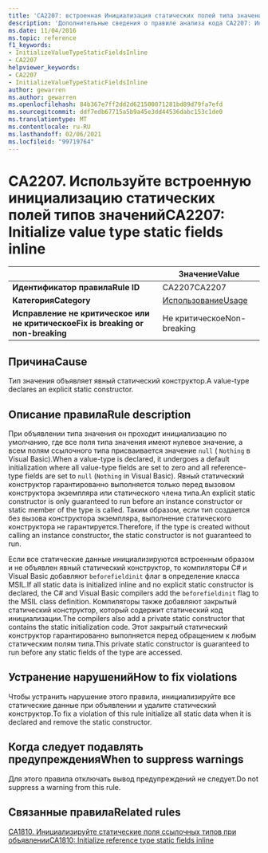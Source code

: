 ```yaml
---
title: 'CA2207: встроенная Инициализация статических полей типа значения (анализ кода)'
description: 'Дополнительные сведения о правиле анализа кода CA2207: Инициализация статических полей типа значения в строке'
ms.date: 11/04/2016
ms.topic: reference
f1_keywords:
- InitializeValueTypeStaticFieldsInline
- CA2207
helpviewer_keywords:
- CA2207
- InitializeValueTypeStaticFieldsInline
author: gewarren
ms.author: gewarren
ms.openlocfilehash: 84b367e7ff2dd2d621500071281bd89d79fa7efd
ms.sourcegitcommit: ddf7edb67715a5b9a45e3dd44536dabc153c1de0
ms.translationtype: MT
ms.contentlocale: ru-RU
ms.lasthandoff: 02/06/2021
ms.locfileid: "99719764"
---
```

# <a name="ca2207-initialize-value-type-static-fields-inline"></a><span data-ttu-id="5dd72-103">CA2207. Используйте встроенную инициализацию статических полей типов значений</span><span class="sxs-lookup"><span data-stu-id="5dd72-103">CA2207: Initialize value type static fields inline</span></span>

| | <span data-ttu-id="5dd72-104">Значение</span><span class="sxs-lookup"><span data-stu-id="5dd72-104">Value</span></span> |
|-|-|
| <span data-ttu-id="5dd72-105">**Идентификатор правила**</span><span class="sxs-lookup"><span data-stu-id="5dd72-105">**Rule ID**</span></span> |<span data-ttu-id="5dd72-106">CA2207</span><span class="sxs-lookup"><span data-stu-id="5dd72-106">CA2207</span></span>|
| <span data-ttu-id="5dd72-107">**Категория**</span><span class="sxs-lookup"><span data-stu-id="5dd72-107">**Category**</span></span> |[<span data-ttu-id="5dd72-108">Использование</span><span class="sxs-lookup"><span data-stu-id="5dd72-108">Usage</span></span>](usage-warnings.md)|
| <span data-ttu-id="5dd72-109">**Исправление не критическое или не критическое**</span><span class="sxs-lookup"><span data-stu-id="5dd72-109">**Fix is breaking or non-breaking**</span></span> |<span data-ttu-id="5dd72-110">Не критическое</span><span class="sxs-lookup"><span data-stu-id="5dd72-110">Non-breaking</span></span>|

## <a name="cause"></a><span data-ttu-id="5dd72-111">Причина</span><span class="sxs-lookup"><span data-stu-id="5dd72-111">Cause</span></span>

<span data-ttu-id="5dd72-112">Тип значения объявляет явный статический конструктор.</span><span class="sxs-lookup"><span data-stu-id="5dd72-112">A value-type declares an explicit static constructor.</span></span>

## <a name="rule-description"></a><span data-ttu-id="5dd72-113">Описание правила</span><span class="sxs-lookup"><span data-stu-id="5dd72-113">Rule description</span></span>

<span data-ttu-id="5dd72-114">При объявлении типа значения он проходит инициализацию по умолчанию, где все поля типа значения имеют нулевое значение, а всем полям ссылочного типа присваивается значение `null` ( `Nothing` в Visual Basic).</span><span class="sxs-lookup"><span data-stu-id="5dd72-114">When a value-type is declared, it undergoes a default initialization where all value-type fields are set to zero and all reference-type fields are set to `null` (`Nothing` in Visual Basic).</span></span> <span data-ttu-id="5dd72-115">Явный статический конструктор гарантированно выполняется только перед вызовом конструктора экземпляра или статического члена типа.</span><span class="sxs-lookup"><span data-stu-id="5dd72-115">An explicit static constructor is only guaranteed to run before an instance constructor or static member of the type is called.</span></span> <span data-ttu-id="5dd72-116">Таким образом, если тип создается без вызова конструктора экземпляра, выполнение статического конструктора не гарантируется.</span><span class="sxs-lookup"><span data-stu-id="5dd72-116">Therefore, if the type is created without calling an instance constructor, the static constructor is not guaranteed to run.</span></span>

<span data-ttu-id="5dd72-117">Если все статические данные инициализируются встроенным образом и не объявлен явный статический конструктор, то компиляторы C# и Visual Basic добавляют `beforefieldinit` флаг в определение класса MSIL.</span><span class="sxs-lookup"><span data-stu-id="5dd72-117">If all static data is initialized inline and no explicit static constructor is declared, the C# and Visual Basic compilers add the `beforefieldinit` flag to the MSIL class definition.</span></span> <span data-ttu-id="5dd72-118">Компиляторы также добавляют закрытый статический конструктор, который содержит статический код инициализации.</span><span class="sxs-lookup"><span data-stu-id="5dd72-118">The compilers also add a private static constructor that contains the static initialization code.</span></span> <span data-ttu-id="5dd72-119">Этот закрытый статический конструктор гарантированно выполняется перед обращением к любым статическим полям типа.</span><span class="sxs-lookup"><span data-stu-id="5dd72-119">This private static constructor is guaranteed to run before any static fields of the type are accessed.</span></span>

## <a name="how-to-fix-violations"></a><span data-ttu-id="5dd72-120">Устранение нарушений</span><span class="sxs-lookup"><span data-stu-id="5dd72-120">How to fix violations</span></span>

<span data-ttu-id="5dd72-121">Чтобы устранить нарушение этого правила, инициализируйте все статические данные при объявлении и удалите статический конструктор.</span><span class="sxs-lookup"><span data-stu-id="5dd72-121">To fix a violation of this rule initialize all static data when it is declared and remove the static constructor.</span></span>

## <a name="when-to-suppress-warnings"></a><span data-ttu-id="5dd72-122">Когда следует подавлять предупреждения</span><span class="sxs-lookup"><span data-stu-id="5dd72-122">When to suppress warnings</span></span>

<span data-ttu-id="5dd72-123">Для этого правила отключать вывод предупреждений не следует.</span><span class="sxs-lookup"><span data-stu-id="5dd72-123">Do not suppress a warning from this rule.</span></span>

## <a name="related-rules"></a><span data-ttu-id="5dd72-124">Связанные правила</span><span class="sxs-lookup"><span data-stu-id="5dd72-124">Related rules</span></span>

[<span data-ttu-id="5dd72-125">CA1810. Инициализируйте статические поля ссылочных типов при объявлении</span><span class="sxs-lookup"><span data-stu-id="5dd72-125">CA1810: Initialize reference type static fields inline</span></span>](ca1810.md)
